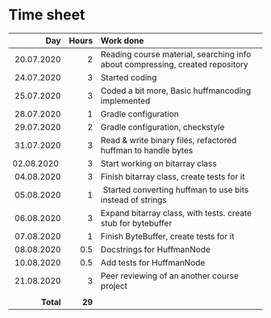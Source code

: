 # Time sheet
| Day        | Hours | Work done |
| ---------: | ----: | :-------- |
| 20.07.2020 | 2     | Reading course material, searching info about compressing, created repository |
| 24.07.2020 | 3     | Started coding |
| 25.07.2020 | 3     | Coded a bit more, Basic huffmancoding implemented |
| 28.07.2020 | 1     | Gradle configuration |
| 29.07.2020 | 2     | Gradle configuration, checkstyle |
| 31.07.2020 | 3     | Read & write binary files, refactored huffman to handle bytes |
| 02.08.2020 | 3     | Start working on bitarray class |
| 04.08.2020 | 3     | Finish bitarray class, create tests for it |
| 05.08.2020 | 1     | Started converting huffman to use bits instead of strings |
| 06.08.2020 | 3     | Expand bitarray class, with tests. create stub for bytebuffer |
| 07.08.2020 | 1     | Finish ByteBuffer, create tests for it |
| 08.08.2020 | 0.5   | Docstrings for HuffmanNode |
| 10.08.2020 | 0.5   | Add tests for HuffmanNode |
| 21.08.2020 | 3     | Peer reviewing of an another course project |
|            |       | |
| **Total**  |**29** | |
